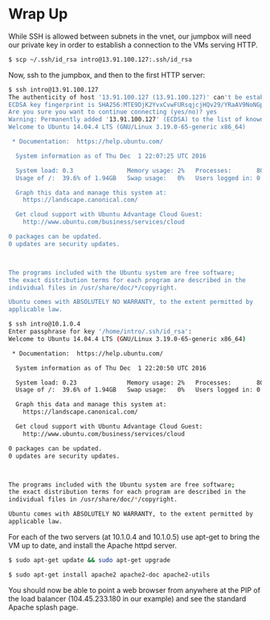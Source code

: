 Wrap Up
=======

While SSH is allowed between subnets in the vnet, our jumpbox will need
our private key in order to establish a connection to the VMs serving HTTP.

```bash
$ scp ~/.ssh/id_rsa intro@13.91.100.127:.ssh/id_rsa
```

Now, ssh to the jumpbox, and then to the first HTTP server:

```bash
$ ssh intro@13.91.100.127
The authenticity of host '13.91.100.127 (13.91.100.127)' can't be established.
ECDSA key fingerprint is SHA256:MTE9DjK2YvxCvwFURsqjcjHQv29/YRaAV9NoNGpJOjs.
Are you sure you want to continue connecting (yes/no)? yes
Warning: Permanently added '13.91.100.127' (ECDSA) to the list of known hosts.
Welcome to Ubuntu 14.04.4 LTS (GNU/Linux 3.19.0-65-generic x86_64)

 * Documentation:  https://help.ubuntu.com/

  System information as of Thu Dec  1 22:07:25 UTC 2016

  System load: 0.3               Memory usage: 2%   Processes:       80
  Usage of /:  39.6% of 1.94GB   Swap usage:   0%   Users logged in: 0

  Graph this data and manage this system at:
    https://landscape.canonical.com/

  Get cloud support with Ubuntu Advantage Cloud Guest:
    http://www.ubuntu.com/business/services/cloud

0 packages can be updated.
0 updates are security updates.



The programs included with the Ubuntu system are free software;
the exact distribution terms for each program are described in the
individual files in /usr/share/doc/*/copyright.

Ubuntu comes with ABSOLUTELY NO WARRANTY, to the extent permitted by
applicable law.
```

```bash
$ ssh intro@10.1.0.4
Enter passphrase for key '/home/intro/.ssh/id_rsa': 
Welcome to Ubuntu 14.04.4 LTS (GNU/Linux 3.19.0-65-generic x86_64)

 * Documentation:  https://help.ubuntu.com/

  System information as of Thu Dec  1 22:20:50 UTC 2016

  System load: 0.23              Memory usage: 2%   Processes:       80
  Usage of /:  39.6% of 1.94GB   Swap usage:   0%   Users logged in: 0

  Graph this data and manage this system at:
    https://landscape.canonical.com/

  Get cloud support with Ubuntu Advantage Cloud Guest:
    http://www.ubuntu.com/business/services/cloud

0 packages can be updated.
0 updates are security updates.



The programs included with the Ubuntu system are free software;
the exact distribution terms for each program are described in the
individual files in /usr/share/doc/*/copyright.

Ubuntu comes with ABSOLUTELY NO WARRANTY, to the extent permitted by
applicable law.
```

For each of the two servers (at 10.1.0.4 and 10.1.0.5) use apt-get to bring
the VM up to date, and install the Apache httpd server.

```bash
$ sudo apt-get update && sudo apt-get upgrade
```

```bash
$ sudo apt-get install apache2 apache2-doc apache2-utils
```

You should now be able to point a web browser from anywhere at the PIP
of the load balancer (104.45.233.180 in our example) and see the standard
Apache splash page.

